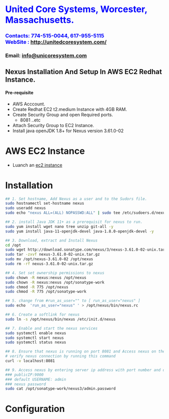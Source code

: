 #  **<span style="color:blue">United Core Systems, Worcester, Massachusetts.</span>**
### **<span style="color:blue">Contacts: 774-515-0044, 617-955-5115<br> WebSite : <http://unitedcoresystem.com/></span>**
### **Email: info@unicoresystem.com**

## Nexus Installation And Setup In AWS EC2 Redhat Instance.
#### Pre-requisite
+ AWS Acccount.
+ Create Redhat EC2 t2.medium Instance with 4GB RAM.
+ Create Security Group and open Required ports.
   + 8081 ..etc
+ Attach Security Group to EC2 Instance.
+ Install java openJDK 1.8+ for Nexus version 3.61.0-02

# AWS EC2 Instance 
- Luanch an [ec2 instance](../EC2_Instances/README.md)

# Installation 
```sh
## 1. Set hostname, Add Nexus as a user and to the Sudors file.
sudo hostnamectl set-hostname nexus
sudo useradd nexus
sudo echo "nexus ALL=(ALL) NOPASSWD:ALL" | sudo tee /etc/sudoers.d/nexus
```
```sh
## 2. install Java JDK 11+ as a prerequisit for nexus to run.
sudo yum install wget nano tree unzip git-all -y
sudo yum install java-11-openjdk-devel java-1.8.0-openjdk-devel -y
```
```sh
## 3. Download, extract and Install Nexus
cd /opt
sudo wget http://download.sonatype.com/nexus/3/nexus-3.61.0-02-unix.tar.gz 
sudo tar -zxvf nexus-3.61.0-02-unix.tar.gz
sudo mv /opt/nexus-3.61.0-02 /opt/nexus
sudo rm -rf nexus-3.61.0-02-unix.tar.gz
```
```sh
## 4. Set set ownership permissions to nexus 
sudo chown -R nexus:nexus /opt/nexus
sudo chown -R nexus:nexus /opt/sonatype-work
sudo chmod -R 775 /opt/nexus
sudo chmod -R 775 /opt/sonatype-work
```
```sh
## 5. change from #run_as_user="" to [ run_as_user="nexus" ]
sudo echo  'run_as_user="nexus" ' > /opt/nexus/bin/nexus.rc
```
```sh
## 6. Create a softlink for nexus 
sudo ln -s /opt/nexus/bin/nexus /etc/init.d/nexus
```
```sh
## 7. Enable and start the nexus services
sudo systemctl enable nexus
sudo systemctl start nexus
sudo systemctl status nexus
```
```sh
## 8. Ensure that nexus is running on port 8081 and Access nexus on the browser with public ip address with default Username ans Password
# verify nexus connection by running this command
curl -v localhost:8081
```
```sh
## 9. Access nexus by entering server ip address with port number and default credentials
### publicIP:9000
### default USERNAME: admin
### nexus password 
sudo cat /opt/sonatype-work/nexus3/admin.password   
```
# Configuration 

